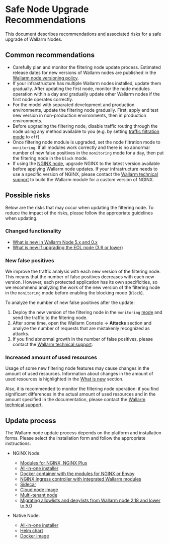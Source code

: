 # Safe Node Upgrade Recommendations

This document describes recommendations and associated risks for a safe upgrade of Wallarm Nodes.

## Common recommendations

* Carefully plan and monitor the filtering node update process. Estimated release dates for new versions of Wallarm nodes are published in the [Wallarm node versioning policy](versioning-policy.md).
* If your infrastructure has multiple Wallarm nodes installed, update them gradually. After updating the first node, monitor the node modules operation within a day and gradually update other Wallarm nodes if the first node operates correctly.
* For the model with separated development and production environments, update the filtering node gradually. First, apply and test new version in non-production environments, then in production environments.
* Before upgrading the filtering node, disable traffic routing through the node using any method available to you (e.g. by setting [traffic filtration mode](../admin-en/configure-wallarm-mode.md) to `off`).
* Once filtering node module is upgraded, set the node filtration mode to `monitoring`. If all modules work correctly and there is no abnormal number of new false positives in the `monitoring` mode for a day, then put the filtering node in the `block` mode.
* If using the [NGINX node](../installation/nginx-native-node-internals.md#nginx-node), upgrade NGINX to the latest version available before applying Wallarm node updates. If your infrastructure needs to use a specific version of NGINX, please contact the [Wallarm technical support](mailto:support@wallarm.com) to build the Wallarm module for a custom version of NGINX.

## Possible risks

Below are the risks that may occur when updating the filtering node. To reduce the impact of the risks, please follow the appropriate guidelines when updating.

### Changed functionality

* [What is new in Wallarm Node 5.x and 0.x](what-is-new.md)
* [What is new if upgrading the EOL node (3.6 or lower)](older-versions/what-is-new.md)

### New false positives

We improve the traffic analysis with each new version of the filtering node. This means that the number of false positives decreases with each new version. However, each protected application has its own specificities, so we recommend analyzing the work of the new version of the filtering node in the `monitoring` mode before enabling the blocking mode (`block`).

To analyze the number of new false positives after the update:

1. Deploy the new version of the filtering node in the `monitoring` [mode](../admin-en/configure-wallarm-mode.md) and send the traffic to the filtering node.
2. After some time, open the Wallarm Console → **Attacks** section and analyze the number of requests that are mistakenly recognized as attacks.
3. If you find abnormal growth in the number of false positives, please contact the [Wallarm technical support](mailto:support@wallarm.com).

### Increased amount of used resources

Usage of some new filtering node features may cause changes in the amount of used resources. Information about changes in the amount of used resources is highlighted in the [What is new](what-is-new.md) section.

Also, it is recommended to monitor the filtering node operation: if you find significant differences in the actual amount of used resources and in the amount specified in the documentation, please contact the [Wallarm technical support](mailto:support@wallarm.com).

## Update process

The Wallarm node update process depends on the platform and installation forms. Please select the installation form and follow the appropriate instructions:

* NGINX Node:

    * [Modules for NGINX, NGINX Plus](nginx-modules.md)
    * [All-in-one installer](all-in-one.md)
    * [Docker container with the modules for NGINX or Envoy](docker-container.md)
    * [NGINX Ingress controller with integrated Wallarm modules](ingress-controller.md)
    * [Sidecar](sidecar-proxy.md)
    * [Cloud node image](cloud-image.md)
    * [Multi-tenant node](multi-tenant.md)
    * [Migrating allowlists and denylists from Wallarm node 2.18 and lower to 5.0](migrate-ip-lists-to-node-3.md)
* Native Node:

    * [All-in-one installer](native-node/all-in-one.md)
    * [Helm chart](native-node/helm-chart.md)
    * [Docker image](native-node/docker-image.md)
